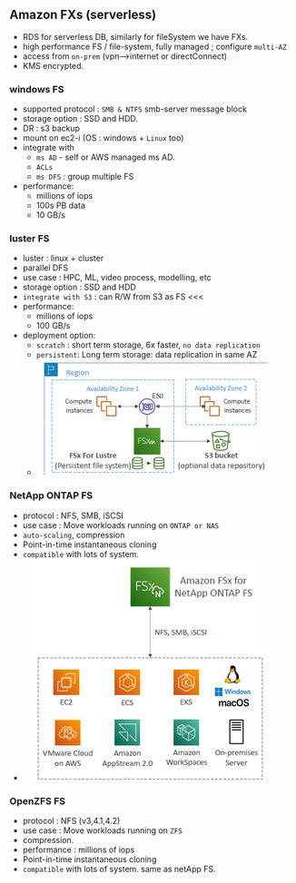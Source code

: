 ## Amazon FXs (serverless)
- RDS for serverless DB, similarly for fileSystem we have FXs.
- high performance FS / file-system, fully managed ; configure `multi-AZ` 
- access from `on-prem` (vpn-->internet or directConnect)
- KMS encrypted.


### windows FS
  - supported protocol : `SMB & NTFS` smb-server message block
  - storage option : SSD and HDD.
  - DR : s3 backup
  - mount on ec2-i (OS : windows + `Linux` too)
  - integrate with 
    - `ms AD` - self or AWS managed ms AD.
    - `ACLs`
    - `ms DFS` : group multiple FS 
  - performance:
    - millions of iops
    - 100s PB data
    - 10 GB/s
    
### luster FS
- luster : linux + cluster
- parallel DFS
- use case : HPC, ML, video process, modelling, etc
- storage option : SSD and HDD
- `integrate with S3` : can R/W from S3 as FS <<<
- performance:
  - millions of iops
  - 100 GB/s
- deployment option:
  - `scratch` : short term storage, 6x faster, `no data replication`
  - `persistent`: Long term storage: data replication in same AZ
  - ![img.png](img.png)

### NetApp ONTAP FS
- protocol : NFS, SMB, iSCSI
- use case : Move workloads running on `ONTAP or NAS`
- `auto-scaling`, compression
- Point-in-time instantaneous cloning
- `compatible` with lots of system.
- ![img_1.png](img_1.png)

### OpenZFS FS
- protocol : NFS (v3,4.1,4.2)
- use case : Move workloads running on `ZFS`
- compression.
- performance : millions of iops
- Point-in-time instantaneous cloning
- `compatible` with lots of system. same as netApp FS.